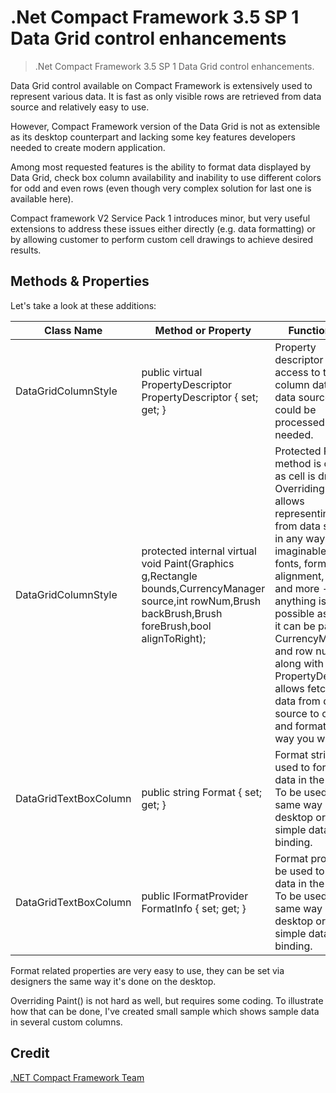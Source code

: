 # .Net Compact Framework 3.5 SP 1 Data Grid control enhancements
> .Net Compact Framework 3.5 SP 1 Data Grid control enhancements.

Data Grid control available on Compact Framework is extensively used to represent various data. It is fast as only visible rows are retrieved from data source and relatively easy to use.

However, Compact Framework version of the Data Grid is not as extensible as its desktop counterpart and lacking some key features developers needed to create modern application.

Among most requested features is the ability to format data displayed by Data Grid, check box column availability and inability to use different colors for odd and even rows (even though very complex solution for last one is available here).

Compact framework V2 Service Pack 1 introduces minor, but very useful extensions to address these issues either directly (e.g. data formatting) or by allowing customer to perform custom cell drawings to achieve desired results.

## Methods & Properties

Let's take a look at these additions:

| Class Name        | Method or Property           | Functionality  |
| ----- |-------------| ------------- |
| DataGridColumnStyle      | public virtual PropertyDescriptor PropertyDescriptor { set; get; } | Property descriptor allows access to this column data in the data source so it could be processed as needed. |
| DataGridColumnStyle      | protected internal virtual void Paint(Graphics g,Rectangle bounds,CurrencyManager source,int rowNum,Brush backBrush,Brush foreBrush,bool alignToRight);      |   Protected Paint() method is called as cell is drawn. Overriding it allows representing data from data source in any way imaginable. Colors, fonts, formatting, alignment, pictures and more - anything is possible as long as it can be painted. CurrencyManager and row number along with PropertyDescriptor allows fetching data from data source to convert and format the way you want. |
| DataGridTextBoxColumn | public string Format { set; get; }      |   Format string to be used to format data in the column. To be used the same way as on desktop or in simple data binding. |
| DataGridTextBoxColumn | public IFormatProvider FormatInfo { set; get; } | Format provider to be used to format data in the column. To be used the same way as on desktop or in simple data binding. |

Format related properties are very easy to use, they can be set via designers the same way it's done on the desktop.

Overriding Paint() is not hard as well, but requires some coding. To illustrate how that can be done, I've created small sample which shows sample data in several custom columns.

## Credit
[.NET Compact Framework Team](https://blogs.msdn.microsoft.com/netcfteam/2006/04/25/net-compact-framework-v2-service-pack-1-data-grid-control-enhancements/)
